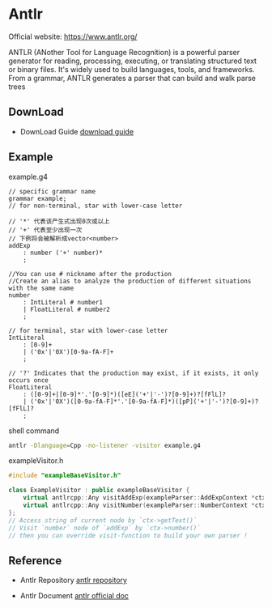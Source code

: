 # Antlr

Official website: <https://www.antlr.org/>

ANTLR (ANother Tool for Language Recognition) is a powerful parser generator for reading, processing, executing, or translating structured text or binary files. It's widely used to build languages, tools, and frameworks. From a grammar, ANTLR generates a parser that can build and walk parse trees

## DownLoad

- DownLoad Guide
    [download guide](https://www.antlr.org/download.html)

## Example

example.g4
```antlr
// specific grammar name
grammar example;
// for non-terminal, star with lower-case letter

// '*' 代表该产生式出现0次或以上
// '+' 代表至少出现一次
// 下例将会被解析成vector<number>
addExp
    : number ('+' number)*
    ;

//You can use # nickname after the production
//Create an alias to analyze the production of different situations with the same name
number
    : IntLiteral # number1
    | FloatLiteral # number2
    ;

// for terminal, star with lower-case letter
IntLiteral
    : [0-9]+
    | ('0x'|'0X')[0-9a-fA-F]+
    ;

// '?' Indicates that the production may exist, if it exists, it only occurs once
FloatLiteral
    : ([0-9]+|[0-9]*'.'[0-9]*)([eE]('+'|'-')?[0-9]+)?[fFlL]?
    | ('0x'|'0X')([0-9a-fA-F]*'.'[0-9a-fA-F]*)([pP]('+'|'-')?[0-9]+)?[fFlL]?
    ;
```

shell command
``` sh
antlr -Dlanguage=Cpp -no-listener -visitor example.g4
```

exampleVisitor.h
``` cpp
#include "exampleBaseVisitor.h"

class ExampleVisitor : public exampleBaseVisitor {
    virtual antlrcpp::Any visitAddExp(exampleParser::AddExpContext *ctx) override;
    virtual antlrcpp::Any visitNumber(exampleParser::NumberContext *ctx) override;
};
// Access string of current node by `ctx->getText()`
// Visit `number` node of `addExp` by `ctx->number()`
// then you can override visit-function to build your own parser !
```

## Reference

- Antlr Repository
    [antlr repository](https://github.com/antlr)

- Antlr Document
    [antlr official doc](https://github.com/antlr/antlr4/blob/master/doc/index.md)